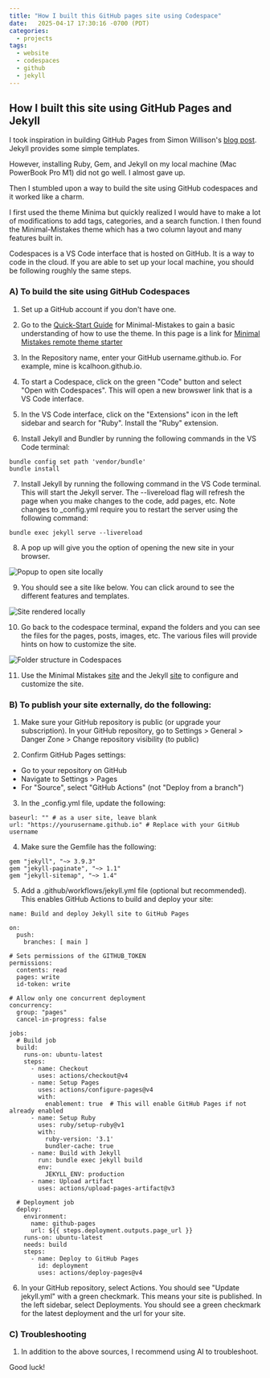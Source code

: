 ```yaml
---
title: "How I built this GitHub pages site using Codespace"
date:   2025-04-17 17:30:16 -0700 (PDT)
categories:
  - projects
tags:
  - website
  - codespaces
  - github
  - jekyll
---
```


## How I built this site using GitHub Pages and Jekyll

I took inspiration in building GitHub Pages from Simon Willison's [blog post](https://til.simonwillison.net/github-actions/github-pages). Jekyll provides some simple templates. 

However, installing Ruby, Gem, and Jekyll on my local machine (Mac PowerBook Pro M1) did not go well. I almost gave up.

Then I stumbled upon a way to build the site using GitHub codespaces and it worked like a charm. 

I first used the theme Minima but quickly realized I would have to make a lot of modifications to add tags, categories, and a search function. I then found the Minimal-Mistakes theme which has a two column layout and many features built in.

Codespaces is a VS Code interface that is hosted on GitHub. It is a way to code in the cloud. If you are able to set up your local machine, you should be following roughly the same steps. 

### A) To build the site using GitHub Codespaces

1. Set up a GitHub account if you don't have one.

2. Go to the [Quick-Start Guide](https://mmistakes.github.io/minimal-mistakes/docs/quick-start-guide/) for Minimal-Mistakes to gain a basic understanding of how to use the theme. In this page is a link for [Minimal Mistakes remote theme starter](https://github.com/mmistakes/mm-github-pages-starter/generate) 

3. In the Repository name, enter your GitHub username.github.io. For example, mine is kcalhoon.github.io.

4. To start a Codespace, click on the green "Code" button and select "Open with Codespaces". This will open a new browswer link that is a VS Code interface.

5. In the VS Code interface, click on the "Extensions" icon in the left sidebar and search for "Ruby". Install the "Ruby" extension.

6. Install Jekyll and Bundler by running the following commands in the VS Code terminal:

```
bundle config set path 'vendor/bundle'
bundle install
```

7. Install Jekyll by running the following command in the VS Code terminal. This will start the Jekyll server. The --livereload flag will refresh the page when you make changes to the code, add pages, etc. Note changes to _config.yml require you to restart the server using the following command:

```
bundle exec jekyll serve --livereload
```

8. A pop up will give you the option of opening the new site in your browser.

![Popup to open site locally](/assets/images/open_local_jekyll.png)

9. You should see a site like below. You can click around to see the different features and templates. 

![Site rendered locally](assets/images/site_screenshot.png)

10. Go back to the codespace terminal, expand the folders and you can see the files for the pages, posts, images, etc. The various files will provide hints on how to customize the site.

![Folder structure in Codespaces](assets/images/site_folder_structure.png)

11. Use the Minimal Mistakes [site](https://mmistakes.github.io/minimal-mistakes/docs/quick-start-guide/) and the Jekyll [site](https://jekyllrb.com/docs/) to configure and customize the site.

### B) To publish your site externally, do the following:

1. Make sure your GitHub repository is public (or upgrade your subscription). In your GitHub repository, go to Settings > General  > Danger Zone > Change repository visibility (to public)

 

2. Confirm GitHub Pages settings:  
 - Go to your repository on GitHub
 - Navigate to Settings > Pages
 - For "Source", select "GitHub Actions" (not "Deploy from a branch")

3. In the _config.yml file, update the following: 

```
baseurl: "" # as a user site, leave blank
url: "https://yourusername.github.io" # Replace with your GitHub username
```

4. Make sure the Gemfile has the following:

```
gem "jekyll", "~> 3.9.3"
gem "jekyll-paginate", "~> 1.1"
gem "jekyll-sitemap", "~> 1.4"
```
5. Add a .github/workflows/jekyll.yml file (optional but recommended). This enables GitHub Actions to build and deploy your site:

```
name: Build and deploy Jekyll site to GitHub Pages

on:
  push:
    branches: [ main ]

# Sets permissions of the GITHUB_TOKEN
permissions:
  contents: read
  pages: write
  id-token: write

# Allow only one concurrent deployment
concurrency:
  group: "pages"
  cancel-in-progress: false

jobs:
  # Build job
  build:
    runs-on: ubuntu-latest
    steps:
      - name: Checkout
        uses: actions/checkout@v4
      - name: Setup Pages
        uses: actions/configure-pages@v4
        with:
          enablement: true  # This will enable GitHub Pages if not already enabled
      - name: Setup Ruby
        uses: ruby/setup-ruby@v1
        with:
          ruby-version: '3.1'
          bundler-cache: true
      - name: Build with Jekyll
        run: bundle exec jekyll build
        env:
          JEKYLL_ENV: production
      - name: Upload artifact
        uses: actions/upload-pages-artifact@v3

  # Deployment job
  deploy:
    environment:
      name: github-pages
      url: ${{ steps.deployment.outputs.page_url }}
    runs-on: ubuntu-latest
    needs: build
    steps:
      - name: Deploy to GitHub Pages
        id: deployment
        uses: actions/deploy-pages@v4
```
6. In your GitHub repository, select Actions. You should see "Update jekyll.yml" with a green checkmark. This means your site is published. In the left sidebar, select Deployments. You should see a green checkmark for the latest deployment and the url for your site.

### C) Troubleshooting

1. In addition to the above sources, I recommend using AI to troubleshoot.

Good luck!
